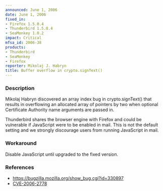 ```yaml
---
announced: June 1, 2006
date: June 1, 2006
fixed_in:
- Firefox 1.5.0.4
- Thunderbird 1.5.0.4
- SeaMonkey 1.0.2
impact: Critical
mfsa_id: 2006-38
products:
- Thunderbird
- SeaMonkey
- Firefox
reporter: Mikolaj J. Habryn
title: Buffer overflow in crypto.signText()
---
```


<h3>Description</h3>

<p>Mikolaj Habryn discovered an array index bug in crypto.signText() that
results in overflowing an allocated array of pointers by two when optional
Certificate Authority name arguments are passed in.</p>

<p class="note">Thunderbird shares the browser engine with Firefox
and could be vulnerable if JavaScript were to be enabled in mail. This is not
the default setting and we strongly discourage users from running
JavaScript in mail.</p>

<h3>Workaround</h3>

<p>Disable JavaScript until upgraded to the fixed version.</p>

<h3>References</h3>

<ul>
<li><a href="https://bugzilla.mozilla.org/show_bug.cgi?id=330897">
https://bugzilla.mozilla.org/show_bug.cgi?id=330897</a></li>
<li>
<a class="ex-ref" href="http://www.cve.mitre.org/cgi-bin/cvename.cgi?name=CVE-2006-2778">CVE-2006-2778</a></li>
</ul>



